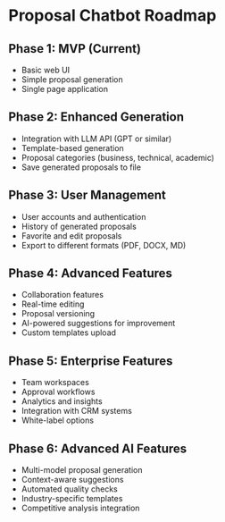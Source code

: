 # Proposal Chatbot Roadmap

## Phase 1: MVP (Current)
- Basic web UI
- Simple proposal generation
- Single page application

## Phase 2: Enhanced Generation
- Integration with LLM API (GPT or similar)
- Template-based generation
- Proposal categories (business, technical, academic)
- Save generated proposals to file

## Phase 3: User Management
- User accounts and authentication
- History of generated proposals
- Favorite and edit proposals
- Export to different formats (PDF, DOCX, MD)

## Phase 4: Advanced Features
- Collaboration features
- Real-time editing
- Proposal versioning
- AI-powered suggestions for improvement
- Custom templates upload

## Phase 5: Enterprise Features
- Team workspaces
- Approval workflows
- Analytics and insights
- Integration with CRM systems
- White-label options

## Phase 6: Advanced AI Features
- Multi-model proposal generation
- Context-aware suggestions
- Automated quality checks
- Industry-specific templates
- Competitive analysis integration 